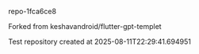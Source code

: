 repo-1fca6ce8

Forked from keshavandroid/flutter-gpt-templet

Test repository created at 2025-08-11T22:29:41.694951